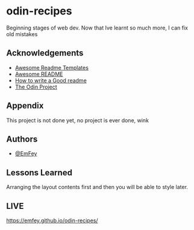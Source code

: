 # odin-recipes
Beginning stages of web dev. Now that Ive learnt so much more, I can fix old mistakes


## Acknowledgements

 - [Awesome Readme Templates](https://awesomeopensource.com/project/elangosundar/awesome-README-templates)
 - [Awesome README](https://github.com/matiassingers/awesome-readme)
 - [How to write a Good readme](https://bulldogjob.com/news/449-how-to-write-a-good-readme-for-your-github-project)
 - [The Odin Project](https://www.theodinproject.com/)

## Appendix

This project is not done yet, no project is ever done, wink


## Authors

- [@EmFey](https://github.com/EmFey)


## Lessons Learned

Arranging the layout contents first and then you will be able to style later.

## LIVE
https://emfey.github.io/odin-recipes/